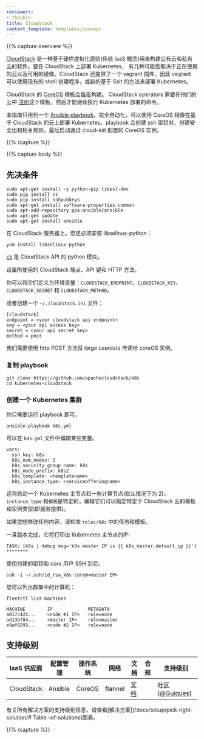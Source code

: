 ```yaml
---
reviewers:
- thockin
title: Cloudstack
content_template: templates/concept
---
```


<!--
---
reviewers:
- thockin
title: Cloudstack
content_template: templates/concept
---
-->


{{% capture overview %}}

<!--
[CloudStack](https://cloudstack.apache.org/) is a software to build public and private clouds based on hardware virtualization principles (traditional IaaS). 
To deploy Kubernetes on CloudStack there are several possibilities depending on the Cloud being used and what images are made available. 
CloudStack also has a vagrant plugin available, hence Vagrant could be used to deploy Kubernetes either using the existing shell provisioner or using new Salt based recipes.
-->

[CloudStack](https://cloudstack.apache.org/) 是一种基于硬件虚拟化原则(传统 IaaS 概念)用来构建公有云和私有云的软件。要在 CloudStack 上部署 Kubernetes，
有几种可能性取决于正在使用的云以及可用的镜像。CloudStack 还提供了一个 vagrant 插件，因此 vagrant 可以使用现有的 shell 创建程序，或新的基于 Salt 的方法来部署 Kubernetes。

<!--
[CoreOS](http://coreos.com) templates for CloudStack are built [nightly](http://stable.release.core-os.net/amd64-usr/current/). 
CloudStack operators need to [register](http://docs.cloudstack.apache.org/projects/cloudstack-administration/en/latest/templates.html) this template in their cloud before proceeding with these Kubernetes deployment instructions.
-->
CloudStack 的 [CoreOS](http://coreos.com) 模板会[每夜](http://stable.release.core-os.net/amd64-usr/current/)构建。
CloudStack operators 需要在他们的云中 [注册](http://docs.cloudstack.apache.org/projects/cloudstack-administration/en/latest/templates.html)这个模板，然后才能继续执行 Kubernetes 部署的命令。

<!--
This guide uses a single [Ansible playbook](https://github.com/apachecloudstack/k8s), which is completely automated and can deploy Kubernetes on a CloudStack based Cloud using CoreOS images. The playbook, creates an ssh key pair, creates a security group and associated rules and finally starts coreOS instances configured via cloud-init.
-->

本指南只用到一个 [Ansible playbook](https://github.com/apachecloudstack/k8s)，完全自动化，可以使用 CoreOS 镜像在基于 CloudStack 的云上部署 Kubernetes。playbook 会创建 ssh 密钥对、创建安全组和相关规则，最后启动通过 cloud-init 配置的 CoreOS 实例。

{{% /capture %}}

{{% capture body %}}

<!--
## Prerequisites
-->

## 先决条件

```shell
sudo apt-get install -y python-pip libssl-dev
sudo pip install cs
sudo pip install sshpubkeys
sudo apt-get install software-properties-common
sudo apt-add-repository ppa:ansible/ansible
sudo apt-get update
sudo apt-get install ansible
```
    
<!--    
On CloudStack server you also have to install libselinux-python :
-->
在 CloudStack 服务器上，您还必须安装 libselinux-python：

```shell
yum install libselinux-python
```

<!--
[_cs_](https://github.com/exoscale/cs) is a python module for the CloudStack API.
-->
[_cs_](https://github.com/exoscale/cs) 是 CloudStack API 的 python 模块。

<!--
Set your CloudStack endpoint, API keys and HTTP method used.
-->
设置所使用的 CloudStack 端点、API 键和 HTTP 方法。

<!--
You can define them as environment variables: `CLOUDSTACK_ENDPOINT`, `CLOUDSTACK_KEY`, `CLOUDSTACK_SECRET` and `CLOUDSTACK_METHOD`.
-->
你可以将它们定义为环境变量：`CLOUDSTACK_ENDPOINT`、`CLOUDSTACK_KEY`、`CLOUDSTACK_SECRET` 和 `CLOUDSTACK_METHOD`。

<!--
Or create a `~/.cloudstack.ini` file:
-->
或者创建一个 `~/.cloudstack.ini` 文件：

```none
[cloudstack]
endpoint = <your cloudstack api endpoint>
key = <your api access key>
secret = <your api secret key>
method = post
```

<!--
We need to use the http POST method to pass the _large_ userdata to the coreOS instances.
-->
我们需要使用 http POST 方法将 _large_ userdata 传递给 coreOS 实例。

<!--
### Clone the playbook
-->

### 复制 playbook

```shell
git clone https://github.com/apachecloudstack/k8s
cd kubernetes-cloudstack
```

<!--
### Create a Kubernetes cluster
-->

### 创建一个 Kubernetes 集群

<!--
You simply need to run the playbook.
-->
你只需要运行 playbook 即可。

```shell
ansible-playbook k8s.yml
```

<!--
Some variables can be edited in the `k8s.yml` file.
-->
可以在 `k8s.yml` 文件中编辑某些变量。

```none
vars:
  ssh_key: k8s
  k8s_num_nodes: 2
  k8s_security_group_name: k8s
  k8s_node_prefix: k8s2
  k8s_template: <templatename>
  k8s_instance_type: <serviceofferingname>
```

<!--
This will start a Kubernetes master node and a number of compute nodes (by default 2).
The `instance_type` and `template` are specific, edit them to specify your CloudStack cloud specific template and instance type (i.e. service offering).
-->
这将启动一个 Kubernetes 主节点和一些计算节点(默认情况下为 2)。
`instance_type` 和`模板`是特定的，编辑它们可以指定特定于 CloudStack 云的模板和实例类型(即服务提供)。

<!--
Check the tasks and templates in `roles/k8s` if you want to modify anything.
-->
如果您想修改任何内容，请检查 `roles/k8s` 中的任务和模板。

<!--
Once the playbook as finished, it will print out the IP of the Kubernetes master:
-->
一旦副本完成，它将打印出 Kubernetes 主节点的IP:

```none
TASK: [k8s | debug msg='k8s master IP is {{ k8s_master.default_ip }}'] ********
```

<!--
SSH to it using the key that was created and using the _core_ user.
-->
使用创建的密钥和 _core_ 用户 SSH 到它。

```shell
ssh -i ~/.ssh/id_rsa_k8s core@<master IP>
```

<!--
And you can list the machines in your cluster:
-->
您可以列出群集中的计算机：

```shell
fleetctl list-machines
```

```none
MACHINE        IP             METADATA
a017c422...    <node #1 IP>   role=node
ad13bf84...    <master IP>    role=master
e9af8293...    <node #2 IP>   role=node
```

<!--
## Support Level
-->

## 支持级别

<!--
IaaS Provider        | Config. Mgmt | OS     | Networking  | Docs                                              | Conforms | Support Level
-------------------- | ------------ | ------ | ----------  | ---------------------------------------------     | ---------| ----------------------------
CloudStack           | Ansible      | CoreOS | flannel     | [docs](/docs/setup/on-premises-vm/cloudstack/)                             |          | Community ([@Guiques](https://github.com/ltupin/))
-->

IaaS 供应商        | 配置管理 | 操作系统     | 网络  | 文档                                              | 合规 | 支持级别
-------------------- | ------------ | ------ | ----------  | ---------------------------------------------     | ---------| ----------------------------
CloudStack           | Ansible      | CoreOS | flannel     | [文档](/docs/setup/on-premises-vm/cloudstack/)                             |          | 社区 ([@Guiques](https://github.com/ltupin/))


<!--
For support level information on all solutions, see the [Table of solutions](/docs/setup/pick-right-solution/#table-of-solutions) chart.
-->
有关所有解决方案的支持级别信息，请查看[解决方案](/docs/setup/pick-right-solution/# Table -of-solutions)图表。

{{% /capture %}}
